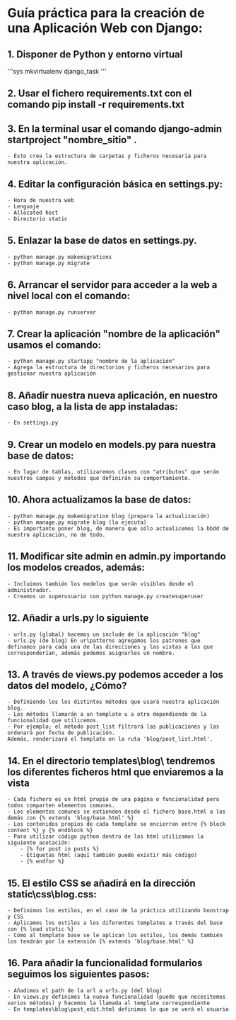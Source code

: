 # Guía práctica para la creación de una Aplicación Web con Django:

## 1. Disponer de Python y entorno virtual

'''sys
mkvirtualenv django_task
'''

## 2. Usar el fichero requirements.txt con el comando pip install -r requirements.txt

## 3. En la terminal usar el comando django-admin startproject "nombre_sitio" . 
    - Ésto crea la estructura de carpetas y ficheros necesaria para nuestra aplicación.

## 4. Editar la configuración básica en settings.py:
    - Hora de nuestra web
    - Lenguaje
    - Allocated host
    - Directorio static

## 5. Enlazar la base de datos en settings.py.
    - python manage.py makemigrations
    - python manage.py migrate

## 6. Arrancar el servidor para acceder a la web a nivel local con el comando: 
    - python manage.py runserver

## 7. Crear la aplicación "nombre de la aplicación" usamos el comando:
    - python manage.py startapp "nombre de la aplicación"
    - Agrega la estructura de directorios y ficheros necesarios para gestionar nuestra aplicación

## 8. Añadir nuestra nueva aplicación, en nuestro caso blog, a la lista de app instaladas:
    - En settings.py

## 9. Crear un modelo en models.py para nuestra base de datos:
    - En lugar de tablas, utilizaremos clases con "atributos" que serán nuestros campos y métodos que definirán su comportamiento. 

## 10. Ahora actualizamos la base de datos:
    - python manage.py makemigration blog (prepara la actualización)
    - python manage.py migrate blog (la ejecuta)
    - Es importante poner blog, de manera que sólo actualicemos la bbdd de nuestra aplicación, no de todo.

## 11. Modificar site admin en admin.py importando los modelos creados, además:
    - Incluimos también los modelos que serán visibles desde el administrador. 
    - Creamos un superusuario con python manage.py createsuperuser

## 12. Añadir a urls.py lo siguiente
    - urls.py (global) hacemos un include de la aplicación "blog"
    - urls.py (de blog) En urlpatterns agregamos los patrones que definamos para cada una de las direcciones y las vistas a las que corresponderían, además podemos asignarles un nombre. 

## 13. A través de views.py podemos acceder a los datos del modelo, ¿Cómo?
    - Definiendo los los distintos métodos que usará nuestra aplicación blog.
    - Los métodos llamarán a un template u a otro dependiendo de la funcionalidad que utilicemos.
    - Por ejemplo; el método post_list filtrará las publicaciones y las ordenará por fecha de publicación. 
    Además, renderizará el template en la ruta 'blog/post_list.html'.

## 14. En el directorio templates\blog\ tendremos los diferentes ficheros html que enviaremos a la vista
    - Cada fichero es un html propio de una página o funcionalidad pero todos comparten elementos comunes.
    - Los elementos comunes se extienden desde el fichero base.html a los demás con {% extends 'blog/base.html' %}
    - Los contenidos propios de cada template se encierran entre {% block content %} y {% endblock %}
    - Para utilizar código python dentro de los html utilizamos la siguiente acotación:  
        - {% for post in posts %}
        - Etiquetas html (aquí también puede existir más código)
        - {% endfor %}

## 15. El estilo CSS se añadirá en la dirección static\css\blog.css:
    - Definimos los estilos, en el caso de la práctica utilizando boostrap y CSS
    - Aplicamos los estilos a los diferentes templates a través del base con {% load static %}
    - Cómo al template base se le aplican los estilos, los demás también los tendrán por la extensión {% extends 'blog/base.html' %}

## 16. Para añadir la funcionalidad formularios seguimos los siguientes pasos: 
    - Añadimos el path de la url a urls.py (del blog)
    - En views.py definimos la nueva funcionalidad (puede que necesitemos varios métodos) y hacemos la llamada al template correspondiente
    - En templates\blog\post_edit.html definimos lo que se verá el usuario
